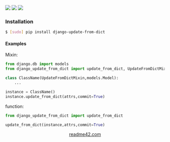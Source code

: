<!--
https://readme42.com
-->


[![](https://img.shields.io/pypi/v/django-update-from-dict.svg?maxAge=3600)](https://pypi.org/project/django-update-from-dict/)
[![](https://img.shields.io/badge/License-Unlicense-blue.svg?longCache=True)](https://unlicense.org/)
[![](https://github.com/andrewp-as-is/django-update-from-dict.py/workflows/tests42/badge.svg)](https://github.com/andrewp-as-is/django-update-from-dict.py/actions)

### Installation
```bash
$ [sudo] pip install django-update-from-dict
```

#### Examples
Mixin:
```python
from django.db import models
from django_update_from_dict import update_from_dict, UpdateFromDictMixin

class ClassName(UpdateFromDictMixin,models.Model):
    ...

instance = ClassName()
instance.update_from_dict(attrs,commit=True)
```

function:
```python
from django_update_from_dict import update_from_dict

update_from_dict(instance,attrs,commit=True)
```

<p align="center">
    <a href="https://readme42.com/">readme42.com</a>
</p>
